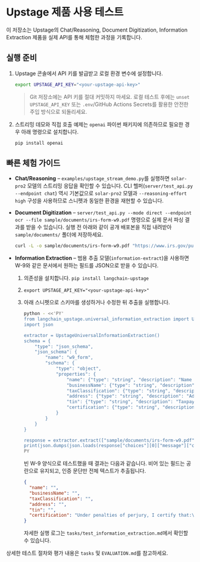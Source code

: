 # Upstage 제품 사용 테스트

이 저장소는 Upstage의 Chat/Reasoning, Document Digitization, Information Extraction 제품을 실제 API를 통해 체험한 과정을 기록합니다.

## 실행 준비

1. Upstage 콘솔에서 API 키를 발급받고 로컬 환경 변수에 설정합니다.

   ```bash
   export UPSTAGE_API_KEY="<your-upstage-api-key>"
   ```

   > Git 저장소에는 API 키를 절대 커밋하지 마세요. 로컬 테스트 후에는 `unset UPSTAGE_API_KEY` 또는 `.env`/GitHub Actions Secrets를 활용한 안전한 주입 방식으로 되돌리세요.

2. 스트리밍 데모와 직접 호출 예제는 `openai` 파이썬 패키지에 의존하므로 필요한 경우 아래 명령으로 설치합니다.

   ```bash
   pip install openai
   ```

## 빠른 체험 가이드

- **Chat/Reasoning** – `examples/upstage_stream_demo.py`를 실행하면 `solar-pro2` 모델의 스트리밍 응답을 확인할 수 있습니다. CLI 헬퍼(`server/test_api.py --endpoint chat`) 역시 기본값으로 `solar-pro2` 모델과 `--reasoning-effort high` 구성을 사용하므로 스니펫과 동일한 환경을 재현할 수 있습니다.
- **Document Digitization** – `server/test_api.py --mode direct --endpoint ocr --file sample/documents/irs-form-w9.pdf` 명령으로 실제 문서 파싱 결과를 받을 수 있습니다. 실행 전 아래와 같이 공개 배포본을 직접 내려받아 `sample/documents/` 폴더에 저장하세요.

  ```bash
  curl -L -o sample/documents/irs-form-w9.pdf "https://www.irs.gov/pub/irs-pdf/fw9.pdf"
  ```
- **Information Extraction** – 범용 추출 모델(`information-extract`)을 사용하면 W-9와 같은 문서에서 원하는 필드를 JSON으로 받을 수 있습니다.
  1. 의존성을 설치합니다. `pip install langchain-upstage`
  2. `export UPSTAGE_API_KEY="<your-upstage-api-key>"`
  3. 아래 스니펫으로 스키마를 생성하거나 수정한 뒤 추출을 실행합니다.

     ```bash
     python - <<'PY'
     from langchain_upstage.universal_information_extraction import UpstageUniversalInformationExtraction
     import json

     extractor = UpstageUniversalInformationExtraction()
     schema = {
         "type": "json_schema",
         "json_schema": {
             "name": "w9_form",
             "schema": {
                 "type": "object",
                 "properties": {
                     "name": {"type": "string", "description": "Name shown on line 1."},
                     "businessName": {"type": "string", "description": "Business/disregarded entity name on line 2."},
                     "taxClassification": {"type": "string", "description": "Selected federal tax classification."},
                     "address": {"type": "string", "description": "Address including city, state, ZIP."},
                     "tin": {"type": "string", "description": "Taxpayer identification number (SSN or EIN)."},
                     "certification": {"type": "string", "description": "Certification text summary."}
                 }
             }
         }
     }

     response = extractor.extract(["sample/documents/irs-form-w9.pdf"], response_format=schema)
     print(json.dumps(json.loads(response["choices"][0]["message"]["content"]), ensure_ascii=False, indent=2))
     PY
     ```

     빈 W-9 양식으로 테스트했을 때 결과는 다음과 같습니다. 비어 있는 필드는 공란으로 유지되고, 인증 문단만 전체 텍스트가 추출됩니다.

     ```json
     {
       "name": "",
       "businessName": "",
       "taxClassification": "",
       "address": "",
       "tin": "",
       "certification": "Under penalties of perjury, I certify that:\n1. The number shown on this form is my correct taxpayer identification number (or I am waiting for a number to be issued to me); and\n2. I am not subject to backup withholding because (a) I am exempt from backup withholding, or (b) I have not been notified by the Internal Revenue Service (IRS) that I am subject to backup withholding as a result of a failure to report all interest or dividends, or (c) the IRS has notified me that I am no longer subject to backup withholding; and\n3. I am a U.S. citizen or other U.S. person (defined below); and\n4. The FATCA code(s) entered on this form (if any) indicating that I am exempt from FATCA reporting is correct."
     }
     ```

     자세한 실행 로그는 `tasks/test_information_extraction.md`에서 확인할 수 있습니다.

상세한 테스트 절차와 평가 내용은 `tasks` 및 `EVALUATION.md`를 참고하세요.
